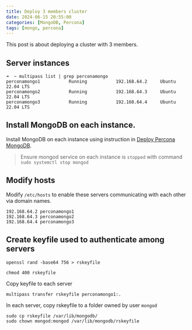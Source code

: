 ```yaml
---
title: Deploy 3 members cluster
date: 2024-06-15 20:55:00
categories: [MongoDB, Percona]
tags: [mongo, percona]
---
```


This post is about deploying a cluster with 3 members.

## Server instances

```console
➜  ~ multipass list | grep perconamongo
perconamongo1           Running           192.168.64.2     Ubuntu 22.04 LTS
perconamongo2           Running           192.168.64.3     Ubuntu 22.04 LTS
perconamongo3           Running           192.168.64.4     Ubuntu 22.04 LTS
```

## Install MongoDB on each instance.

Install MongoDB on each instance using instruction in [Deploy Percona MongoDB](/posts/deploy-percona-mongodb/).

> Ensure mongod service on each instance is `stopped` with command `sudo systemctl stop mongod`

## Modify hosts

Modify `/etc/hosts` to enable these servers communicating with each other via domain names.

```console
192.168.64.2 perconamongo1
192.168.64.3 perconamongo2
192.168.64.4 perconamongo3
```

## Create keyfile used to authenticate among servers

```console
openssl rand -base64 756 > rskeyfile

chmod 400 rskeyfile
```

Copy keyfile to each server

```console
multipass transfer rskeyfile perconamongo1:.
```

In each server, copy rskeyfile to a folder owned by user `mongod`

```console
sudo cp rskeyfile /var/lib/mongodb/
sudo chown mongod:mongod /var/lib/mongodb/rskeyfile
```